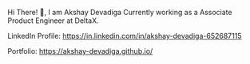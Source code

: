 Hi There! 👋, I am Akshay Devadiga Currently working as a Associate Product Engineer at DeltaX.




LinkedIn Profile: https://in.linkedin.com/in/akshay-devadiga-652687115

Portfolio: https://akshay-devadiga.github.io/
